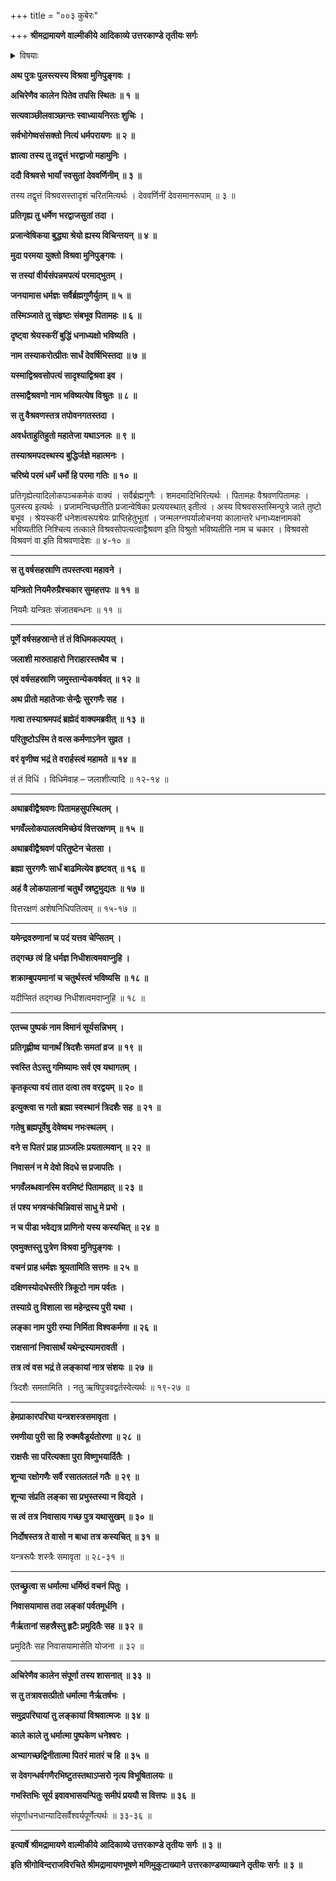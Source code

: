 +++
title = "००३ कुबेरः"

+++
**श्रीमद्रामायणे वाल्मीकीये आदिकाव्ये उत्तरकाण्डे तृतीयः सर्गः**

<details><summary>विषयाः</summary>

विश्रवसो मुनिवरात् कुबेरोत्पत्तिः ॥ १ ॥  
कुबेर-तपस्-तुष्टेन परमेष्ठिना  
तस्मै दिक्-पतित्वधन-पतित्व-वरदानम् ॥ २ ॥  
कुबेरेण स्व-पितृ-नियोगेन  
राक्षसाधिष्ठित-पूर्व-लङ्कायां  
स्वजनैः सहनिवासः ॥ ३ ॥
</details>

**अथ पुत्रः पुलस्त्यस्य विश्रवा मुनिपुङ्गवः ।**

**अचिरेणैव कालेन पितेव तपसि स्थितः ॥ १ ॥**

**सत्यवाञ्छीलवाञ्छान्तः स्वाध्यायनिरतः शुचिः ।**

**सर्वभोगेष्वसंसक्तो नित्यं धर्मपरायणः ॥ २ ॥**

**ज्ञात्वा तस्य तु तद्वृत्तं भरद्वाजो महामुनिः ।**

**ददौ विश्रवसे भार्यां स्वसुतां देववर्णिनीम् ॥ ३ ॥**

तस्य तद्वृत्तं विश्रवसस्तादृशं चरितमित्यर्थः । देववर्णिनीं देवसमानरूपाम् ॥ ३ ॥

**प्रतिगृह्य तु धर्मेण भरद्वाजसुतां तदा ।**

**प्रजान्वेषिकया बुद्ध्या श्रेयो ह्यस्य विचिन्तयन् ॥ ४ ॥**

**मुदा परमया युक्तो विश्रवा मुनिपुङ्गवः ।**

**स तस्यां वीर्यसंपन्नमपत्यं परमाद्भुतम् ।**

**जनयामास धर्मज्ञः सर्वैर्ब्रह्मगुणैर्युतम् ॥ ५ ॥**

**तस्मिञ्जाते तु संहृष्टः संबभूव पितामहः ॥ ६ ॥**

**दृष्ट्वा श्रेयस्करीं बुद्धिं धनाध्यक्षो भविष्यति ।**

**नाम तस्याकरोत्प्रीतः सार्धं देवर्षिभिस्तदा ॥ ७ ॥**

**यस्माद्विश्रवसोपत्यं सादृश्याद्विश्रवा इव ।**

**तस्माद्वैश्रवणो नाम भविष्यत्येष विश्रुतः ॥ ८ ॥**

**स तु वैश्रवणस्तत्र तपोवनगतस्तदा ।**

**अवर्धताहुतिहुतो महातेजा यथाऽनलः ॥ ९ ॥**

**तस्याश्रमपदस्थस्य बुद्धिर्जज्ञे महात्मनः ।**

**चरिष्ये परमं धर्मं धर्मो हि परमा गतिः ॥ १० ॥**

प्रतिगृह्येत्यादिलोकपञ्चकमेकं वाक्यं । सर्वैर्ब्रह्मगुणैः । शमदमादिभिरित्यर्थः । पितामहः वैश्रवणपितामहः । पुलस्त्य इत्यर्थः । प्रजामन्विच्छतीति प्रजान्वेषिका प्रत्ययस्थात् इतीत्वं । अस्य विश्रवसस्तस्मिन्पुत्रे जाते तुष्टो बभूव । श्रेयस्करीं धनेशत्वरूपश्रेयः प्राप्तिहेतुभूतां । जन्मलग्नपर्यालोचनया कालान्तरे धनाध्यक्षनामको भविष्यतीति निश्चित्य तत्काले विश्रवसोपत्यत्वाद्वैश्रवण इति विश्रुतो भविष्यतीति नाम च चकार । विश्रवसो विश्रवणं वा इति विश्रवणादेशः ॥ ४-१० ॥

****

**स तु वर्षसहस्राणि तपस्तप्त्वा महावने ।**

**यन्त्रितो नियमैरुग्रैश्चकार सुमहत्तपः ॥ ११ ॥**

नियमैः यन्त्रितः संजातबन्धनः ॥ ११ ॥

****

**पूर्णे वर्षसहस्रान्ते तं तं विधिमकल्पयत् ।**

**जलाशी मारुताहारो निराहारस्तथैव च ।**

**एवं वर्षसहस्राणि जमुस्तान्येकवर्षवत् ॥ १२ ॥**

**अथ प्रीतो महातेजाः सेन्द्रैः सुरगणैः सह ।**

**गत्वा तस्याश्रमपदं ब्रह्मेदं वाक्यमब्रवीत् ॥ १३ ॥**

**परितुष्टोऽस्मि ते वत्स कर्मणाऽनेन सुव्रत ।**

**वरं वृणीष्व भद्रं ते वरार्हस्त्वं महामते ॥ १४ ॥**

तं तं विधिं । विधिमेवाह – जलाशीत्यादि ॥ १२-१४ ॥

****

**अथाब्रवीद्वैश्रवणः पितामहसुपस्थितम् ।**

**भगवँल्लोकपालत्वमिच्छेयं वित्तरक्षणम् ॥ १५ ॥**

**अथाब्रवीद्वैश्रवणं परितुष्टेन चेतसा ।**

**ब्रह्मा सुरगणैः सार्धं बाढमित्येव हृष्टवत् ॥ १६ ॥**

**अहं वै लोकपालानां चतुर्थं स्रष्टुमुद्यतः ॥ १७ ॥**

वित्तरक्षणं अशेषनिधिपतित्वम् ॥ १५-१७ ॥

****

**यमेन्द्रवरुणानां च पदं यत्तव चेप्सितम् ।**

**तद्गच्छ त्वं हि धर्मज्ञ निधीशत्वमवाप्नुहि ।**

**शक्राम्बुपयमानां च चतुर्थस्त्वं भविष्यसि ॥ १८ ॥**

यदीप्सितं तद्गच्छ निधीशत्वमवाप्नुहि ॥ १८ ॥

****

**एतच्च पुष्पकं नाम विमानं सूर्यसन्निभम् ।**

**प्रतिगृह्णीष्व यानार्थं त्रिदशैः समतां व्रज ॥ १९ ॥**

**स्वस्ति तेऽस्तु गमिष्यामः सर्व एव यथागतम् ।**

**कृतकृत्या वयं तात दत्वा तव वरद्वयम् ॥ २० ॥**

**इत्युक्त्वा स गतो ब्रह्मा स्वस्थानं त्रिदशैः सह ॥ २१ ॥**

**गतेषु ब्रह्मपूर्वेषु देवेष्वथ नभःस्थलम् ।**

**वने स पितरं प्राह प्राञ्जलिः प्रयतात्मवान् ॥ २२ ॥**

**निवासनं न मे देवो विदधे स प्रजापतिः ।**

**भगवँलब्धवानस्मि वरमिष्टं पितामहात् ॥ २३ ॥**

**तं पश्य भगवन्कंचिन्निवासं साधु मे प्रभो ।**

**न च पीडा भवेद्यत्र प्राणिनो यस्य कस्यचित् ॥ २४ ॥**

**एवमुक्तस्तु पुत्रेण विश्रवा मुनिपुङ्गवः ।**

**वचनं प्राह धर्मज्ञः श्रूयतामिति सत्तमः ॥ २५ ॥**

**दक्षिणस्योदधेस्तीरे त्रिकूटो नाम पर्वतः ।**

**तस्याग्रे तु विशाला सा महेन्द्रस्य पुरी यथा ।**

**लङ्का नाम पुरी रम्या निर्मिता विश्वकर्मणा ॥ २६ ॥**

**राक्षसानां निवासार्थं यथेन्द्रस्यामरावती ।**

**तत्र त्वं वस भद्रं ते लङ्कायां नात्र संशयः ॥ २७ ॥**

त्रिदशैः समतामिति । नतु ऋषिपुत्रवद्वर्तस्वेत्यर्थः ॥ १९-२७ ॥

****

**हेमप्राकारपरिघा यन्त्रशस्त्रसमावृता ।**

**रमणीया पुरी सा हि रुक्मवैडूर्यतोरणा ॥ २८ ॥**

**राक्षसैः सा परित्यक्ता पुरा विष्णुभयार्दितैः ।**

**शून्या रक्षोगणैः सर्वै रसातलतलं गतैः ॥ २९ ॥**

**शून्या संप्रति लङ्का सा प्रभुस्तस्या न विद्यते ।**

**स त्वं तत्र निवासाय गच्छ पुत्र यथासुखम् ॥ ३० ॥**

**निर्दोषस्तत्र ते वासो न बाधा तत्र कस्यचित् ॥ ३१ ॥**

यन्त्ररूपैः शस्त्रैः समावृता ॥ २८-३१ ॥

****

**एतच्छ्रुत्वा स धर्मात्मा धर्मिष्ठं वचनं पितुः ।**

**निवासयामास तदा लङ्कां पर्वतमूर्धनि ।**

**नैर्ऋतानां सहस्रैस्तु हृटैः प्रमुदितैः सह ॥ ३२ ॥**

प्रमुदितैः सह निवासयामासेति योजना ॥ ३२ ॥

****

**अचिरेणैव कालेन संपूर्णा तस्य शासनात् ॥ ३३ ॥**

**स तु तत्रावसत्प्रीतो धर्मात्मा नैर्ऋतर्षभः ।**

**समुद्रपरिघायां तु लङ्कायां विश्रवात्मजः ॥ ३४ ॥**

**काले काले तु धर्मात्मा पुष्पकेण धनेश्वरः ।**

**अभ्यागच्छद्विनीतात्मा पितरं मातरं च हि ॥ ३५ ॥**

**स देवगन्धर्वगणैरभिष्टुतस्तथाऽप्सरो नृत्य विभूषितालयः ॥**

**गभस्तिभिः सूर्य इवावभासयन्पितुः समीपं प्रययौ स वित्तपः ॥ ३६ ॥**

संपूर्णाधनधान्यादिसर्वैश्वर्यपूर्णेत्यर्थः ॥ ३३-३६ ॥

****

**इत्यार्षे श्रीमद्रामायणे वाल्मीकीये आदिकाव्ये उत्तरकाण्डे तृतीयः सर्गः ॥ ३ ॥**

**इति श्रीगोविन्दराजविरचिते श्रीमद्रामायणभूषणे मणिमुकुटाख्याने उत्तरकाण्डव्याख्याने तृतीयः सर्गः ॥ ३ ॥**
